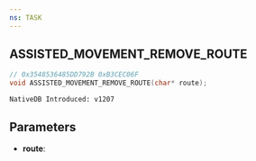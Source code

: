 ```yaml
---
ns: TASK
---
```

## ASSISTED_MOVEMENT_REMOVE_ROUTE

```c
// 0x3548536485DD792B 0xB3CEC06F
void ASSISTED_MOVEMENT_REMOVE_ROUTE(char* route);
```

```
NativeDB Introduced: v1207
```

## Parameters
* **route**:
